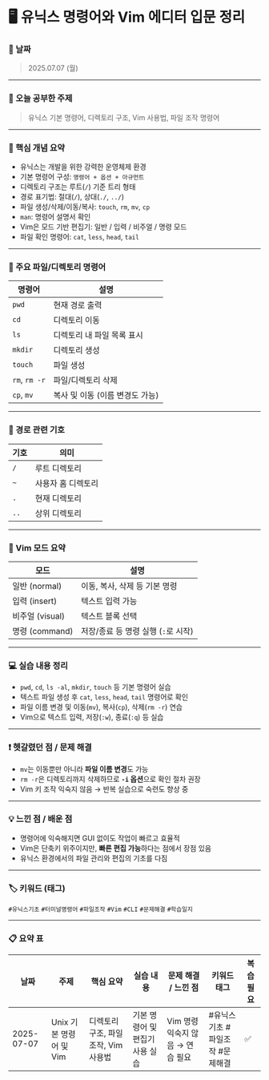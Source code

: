 # 🖥️ 유닉스 명령어와 Vim 에디터 입문 정리

### 📅 날짜
> 2025.07.07 (월)

---

### 📘 오늘 공부한 주제

> 유닉스 기본 명령어, 디렉토리 구조, Vim 사용법, 파일 조작 명령어

---

### 📝 핵심 개념 요약

- 유닉스는 개발을 위한 강력한 운영체제 환경
- 기본 명령어 구성: `명령어 + 옵션 + 아규먼트`
- 디렉토리 구조는 루트(`/`) 기준 트리 형태
- 경로 표기법: 절대(`/`), 상대(`./`, `../`)
- 파일 생성/삭제/이동/복사: `touch`, `rm`, `mv`, `cp`
- `man`: 명령어 설명서 확인
- Vim은 모드 기반 편집기: 일반 / 입력 / 비주얼 / 명령 모드
- 파일 확인 명령어: `cat`, `less`, `head`, `tail`

---

### 📂 주요 파일/디렉토리 명령어

| 명령어 | 설명 |
|--------|------|
| `pwd` | 현재 경로 출력 |
| `cd` | 디렉토리 이동 |
| `ls` | 디렉토리 내 파일 목록 표시 |
| `mkdir` | 디렉토리 생성 |
| `touch` | 파일 생성 |
| `rm`, `rm -r` | 파일/디렉토리 삭제 |
| `cp`, `mv` | 복사 및 이동 (이름 변경도 가능) |

---

### 📁 경로 관련 기호

| 기호 | 의미 |
|------|------|
| `/` | 루트 디렉토리 |
| `~` | 사용자 홈 디렉토리 |
| `.` | 현재 디렉토리 |
| `..` | 상위 디렉토리 |

---

### 🧠 Vim 모드 요약

| 모드 | 설명 |
|------|------|
| 일반 (normal) | 이동, 복사, 삭제 등 기본 명령 |
| 입력 (insert) | 텍스트 입력 가능 |
| 비주얼 (visual) | 텍스트 블록 선택 |
| 명령 (command) | 저장/종료 등 명령 실행 (`:`로 시작) |

---

### 💻 실습 내용 정리

- `pwd`, `cd`, `ls -al`, `mkdir`, `touch` 등 기본 명령어 실습
- 텍스트 파일 생성 후 `cat`, `less`, `head`, `tail` 명령어로 확인
- 파일 이름 변경 및 이동(`mv`), 복사(`cp`), 삭제(`rm -r`) 연습
- Vim으로 텍스트 입력, 저장(`:w`), 종료(`:q`) 등 실습

---

### ❗ 헷갈렸던 점 / 문제 해결

- `mv`는 이동뿐만 아니라 **파일 이름 변경**도 가능
- `rm -r`은 디렉토리까지 삭제하므로 **`-i` 옵션**으로 확인 절차 권장
- Vim 키 조작 익숙지 않음 → 반복 실습으로 숙련도 향상 중

---

### 💡 느낀 점 / 배운 점

- 명령어에 익숙해지면 GUI 없이도 작업이 빠르고 효율적
- Vim은 단축키 위주이지만, **빠른 편집 가능**하다는 점에서 장점 있음
- 유닉스 환경에서의 파일 관리와 편집의 기초를 다짐

---

### 🏷️ 키워드 (태그)

`#유닉스기초` `#터미널명령어` `#파일조작` `#Vim` `#CLI` `#문제해결` `#학습일지`

---

### 📋 요약 표

| 날짜 | 주제 | 핵심 요약 | 실습 내용 | 문제 해결 / 느낀 점 | 키워드 태그 | 복습 필요 |
|------|------|-----------|-----------|---------------------|--------------|------------|
| 2025-07-07 | Unix 기본 명령어 및 Vim | 디렉토리 구조, 파일 조작, Vim 사용법 | 기본 명령어 및 편집기 사용 실습 | Vim 명령 익숙지 않음 → 연습 필요 | #유닉스기초 #파일조작 #문제해결 | ✅ |
